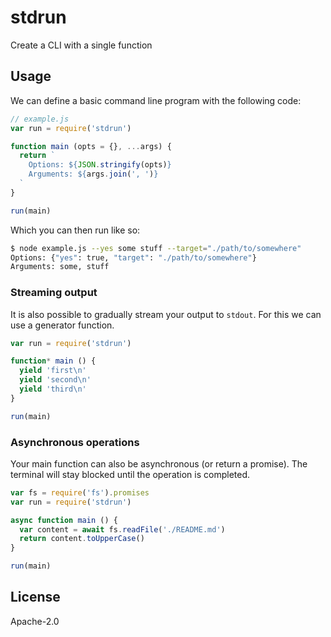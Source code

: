 # stdrun

Create a CLI with a single function

## Usage

We can define a basic command line program with the following code:

```js
// example.js
var run = require('stdrun')

function main (opts = {}, ...args) {
  return `
    Options: ${JSON.stringify(opts)}
    Arguments: ${args.join(', ')}
  `
}

run(main)
```

Which you can then run like so:

```sh
$ node example.js --yes some stuff --target="./path/to/somewhere"
Options: {"yes": true, "target": "./path/to/somewhere"}
Arguments: some, stuff
```

### Streaming output

It is also possible to gradually stream your output to `stdout`. For this we can use a generator function.

```js
var run = require('stdrun')

function* main () {
  yield 'first\n'
  yield 'second\n'
  yield 'third\n'
}

run(main)
```

### Asynchronous operations

Your main function can also be asynchronous (or return a promise). The terminal will stay blocked until the operation is completed.

```js
var fs = require('fs').promises
var run = require('stdrun')

async function main () {
  var content = await fs.readFile('./README.md')
  return content.toUpperCase()
}

run(main)
```

## License

Apache-2.0
